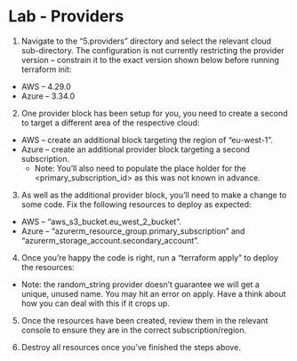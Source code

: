 # Lab - Providers

1. Navigate to the “5.providers” directory and select the relevant cloud sub-directory. The configuration is not currently restricting the provider version – constrain it to the exact version shown below before running terraform init:
  * AWS – 4.29.0
  * Azure – 3.34.0

2. One provider block has been setup for you, you need to create a second to target a different area of the respective cloud:
  * AWS – create an additional block targeting the region of “eu-west-1”.
  * Azure – create an additional provider block targeting a second subscription. 
    * Note: You’ll also need to populate the place holder for the <primary_subscription_id> as this was not known in advance.

3. As well as the additional provider block, you’ll need to make a change to some code. Fix the following resources to deploy as expected:
  * AWS – “aws_s3_bucket.eu_west_2_bucket”.
  * Azure – “azurerm_resource_group.primary_subscription” and “azurerm_storage_account.secondary_account”.

4. Once you’re happy the code is right, run a “terraform apply” to deploy the resources:
  * Note: the random_string provider doesn’t guarantee we will get a unique, unused name. You may hit an error on apply. Have a think about how you can deal with this if it crops up.

5. Once the resources have been created, review them in the relevant console to ensure they are in the correct subscription/region.

6. Destroy all resources once you’ve finished the steps above.

